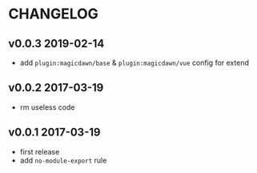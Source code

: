 # CHANGELOG

## v0.0.3 2019-02-14

- add `plugin:magicdawn/base` & `plugin:magicdawn/vue` config for extend

## v0.0.2 2017-03-19

- rm useless code

## v0.0.1 2017-03-19

- first release
- add `no-module-export` rule
